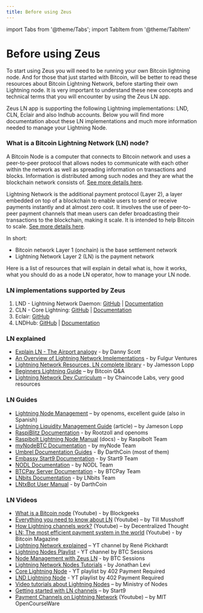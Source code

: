 ```yaml
---
title: Before using Zeus
---
```


import Tabs from '@theme/Tabs';
import TabItem from '@theme/TabItem'

# Before using Zeus

To start using Zeus you will need to be running your own Bitcoin lightning node. And for those that just started with Bitcoin, will be better to read these resources about Bitcoin Lightning Network, before starting their own Lightning node. It is very important to understand these new concepts and technical terms that you will encounter by using the Zeus LN app.

Zeus LN app is supporting the following Lightning implementations: LND, CLN, Eclair and also lndhub accounts. Below you will find more documentation about these LN implementations and much more information needed to manage your Lightning Node.

### What is a Bitcoin Lightning Network (LN) node?
A Bitcoin Node is a computer that connects to Bitcoin network and uses a peer-to-peer protocol that allows nodes to communicate with each other within the network as well as spreading information on transactions and blocks. Information is distributed among such nodes and they are what the blockchain network consists of. [See more details here](https://en.bitcoinwiki.org/wiki/Node).

Lightning Network is the additional payment protocol (Layer 2), a layer embedded on top of a blockchain to enable users to send or receive payments instantly and at almost zero cost. It involves the use of peer-to-peer payment channels that mean users can defer broadcasting their transactions to the blockchain, making it scale. It is intended to help Bitcoin to scale. [See more details here](https://en.bitcoinwiki.org/wiki/Lightning_Network).

In short: 
- Bitcoin network Layer 1 (onchain) is the base settlement network
- Lightning Network Layer 2 (LN) is the payment network

Here is a list of resources that will explain in detail what is, how it works, what you should do as a node LN operator, how to manage your LN node.

<Tabs>

<TabItem value="LN implementations">

### LN implementations supported by Zeus
  
1. LND - Lightning Network Daemon: [GitHub](https://github.com/lightningnetwork/lnd/) | [Documentation](https://docs.lightning.engineering/)
2. CLN - Core Lightning: [GitHub](https://github.com/ElementsProject/lightning) | [Documentation](https://lightning.readthedocs.io/index.html)
3. Eclair: [GitHub](https://github.com/ACINQ/eclair)
4. LNDHub: [GitHub](https://github.com/BlueWallet/LndHub) | [Documentation](https://bluewallet.io/lndhub/)

</TabItem>
<TabItem value="LN explained">

### LN explained

- [Explain LN - The Airport analogy](https://twitter.com/CoinCornerDanny/status/1584628950588076032) - by Danny Scott
- [An Overview of Lightning Network Implementations](https://medium.com/@fulgur.ventures/an-overview-of-lightning-network-implementations-d670255a6cfa) - by Fulgur Ventures
- [Lightning Network Resources, LN complete library](https://lightning.how/) - by Jamesson Lopp
- [Beginners Lightning Guide](https://bitcoiner.guide/lightning/) – by Bitcoin Q&A
- [Lightning Network Dev Curriculum](https://github.com/chaincodelabs/lightning-curriculum/) – by Chaincode Labs, very good resources

</TabItem>
<TabItem value="LN Guides">

### LN Guides

- [Lightning Node Management](https://www.lightningnode.info/) – by openoms, excellent guide (also in Spanish)
- [Lightning Liquidity Management Guide](https://blog.lopp.net/lightning-network-liquidity-management-guide/) (article) – by Jameson Lopp
- [RaspiBlitz Documentation](https://github.com/rootzoll/raspiblitz) - by Rootzoll and openoms
- [Raspibolt Lightning Node Manual](https://raspibolt.org/guide/lightning/) (docs) - by Raspibolt Team
- [myNodeBTC Documentation](https://mynodebtc.github.io/intro/introduction.html) - by myNode Team
- [Umbrel Documentation Guides](https://community.getumbrel.com/c/guides/) - By DarthCoin (most of them)
- [Embassy Start9 Documentation](https://start9.com/latest/user-manual/) - by Start9 Team
- [NODL Documentation](https://docs.nodl.it/) - by NODL Team
- [BTCPay Server Documentation](https://docs.btcpayserver.org/) - by BTCPay Team
- [LNbits Documentation](https://github.com/cryptoteun/awesome-lnbits) - by LNbits Team
- [LNtxBot User Manual](https://darthcoin.substack.com/p/lntxbot-users-guide) - by DarthCoin

</TabItem>
<TabItem value="LN Videos">

### LN Videos

- [What is a Bitcoin node](https://youtu.be/sVeolsQ3cvU) (Youtube) - by Blockgeeks
- [Everything you need to know about LN](https://youtu.be/bW7hvvjum9o) (Youtube) – by Till Musshoff
- [How Lightning channels work?](https://youtu.be/pOZaLbUUZUs) (Youtube) – by Decentralized Thought
- [LN: The most efficient payment system in the world](https://youtu.be/z9n8WRfMw8M) (Youtube) - by Bitcoin Magazine
- [Lightning Network explained](https://www.youtube.com/user/renepickhardt/videos) – YT channel by René Pickhardt
- [Lightning Nodes Playlist](https://www.youtube.com/watch?v=KItleddMYFU&list=PLxdf8G0kzsUX0sLhQxqCe4S-QziE5tbQG) - YT channel by BTC Sessions
- [Node Management with Zeus LN](https://www.youtube.com/watch?v=hmmehTnV3ys&list=PLxdf8G0kzsUWcgEJLH9AHTN3KQzoN2HTs&index=9) - by BTC Sessions
- [Lightning Network Nodes Tutorials](https://www.youtube.com/watch?v=Lojku8Tstyg&list=PLHcLDToI_2upRgjG-jgNHcHKCmFBy1Xl5) - by Jonathan Levi
- [Core Lightning Node](https://www.youtube.com/watch?v=fvB1SmY-y98&list=PLmoQ11MXEmaionX9w3-jDcixPbprBrAif) - YT playlist by 402 Payment Required
- [LND Lightning Node](https://www.youtube.com/watch?v=q0siLF9zmWo&list=PLmoQ11MXEmajsUw95Fq6fHzXnVmoMPIeV) - YT playlist by 402 Payment Required
- [Video tutorials about Lightning Nodes](https://www.youtube.com/c/MinistryofNodes/videos) – by Ministry of Nodes
- [Getting started with LN channels](https://www.youtube.com/watch?v=KhU_sTiaN8w) – by Start9
- [Payment Channels on Lightning Network](https://youtu.be/Hzv9WuqIzA0) (Youtube) – by MIT OpenCourseWare

</TabItem>
</Tabs>
